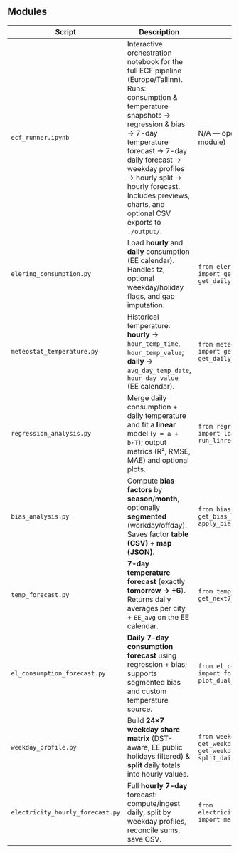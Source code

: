 ## Modules

| Script | Description | Python |
|---|---|---|
| `ecf_runner.ipynb` | Interactive orchestration notebook for the full ECF pipeline (Europe/Tallinn). Runs: consumption & temperature snapshots → regression & bias → 7-day temperature forecast → 7-day daily forecast → weekday profiles → hourly split → hourly forecast. Includes previews, charts, and optional CSV exports to `./output/`. | N/A — open in Jupyter (not a module) |
| `elering_consumption.py` | Load **hourly** and **daily** consumption (EE calendar). Handles tz, optional weekday/holiday flags, and gap imputation. | `from elering_consumption import get_hourly_consumption, get_daily_consumption` |
| `meteostat_temperature.py` | Historical temperature: **hourly** → `hour_temp_time`, `hour_temp_value`; **daily** → `avg_day_temp_date`, `hour_day_value` (EE calendar). | `from meteostat_temperature import get_hourly_temperature, get_daily_temperature` |
| `regression_analysis.py` | Merge daily consumption + daily temperature and fit a **linear** model (`y = a + b·T`); output metrics (R², RMSE, MAE) and optional plots. | `from regression_analysis import load_daily_frames, run_linreg` |
| `bias_analysis.py` | Compute **bias factors** by **season**/**month**, optionally **segmented** (workday/offday). Saves factor **table (CSV)** + **map (JSON)**. | `from bias_analysis import get_bias_factors, apply_bias_to_forecast` |
| `temp_forecast.py` | **7-day temperature forecast** (exactly **tomorrow → +6**). Returns daily averages per city + `EE_avg` on the EE calendar. | `from temp_forecast import get_next7_forecast` |
| `el_consumption_forecast.py` | **Daily 7-day consumption forecast** using regression + bias; supports segmented bias and custom temperature source. | `from el_consumption_forecast import forecast_next7, plot_dual_axis_bars` |
| `weekday_profile.py` | Build **24×7 weekday share matrix** (DST-aware, EE public holidays filtered) & **split** daily totals into hourly values. | `from weekday_profile import get_weekday_hour_share_matrix, get_weekday_days_used, split_daily_forecast_to_hourly` |
| `electricity_hourly_forecast.py` | Full **hourly 7-day** forecast: compute/ingest daily, split by weekday profiles, reconcile sums, save CSV. | `from electricity_hourly_forecast import main as run_hourly` |
